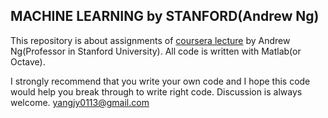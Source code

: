 ## MACHINE LEARNING by STANFORD(Andrew Ng)
This repository is about assignments of [coursera lecture](https://www.coursera.org/learn/machine-learning/home/welcome) by Andrew Ng(Professor in Stanford University). All code is written with Matlab(or Octave).

I strongly recommend that you write your own code and I hope this code would help you break through to write right code. Discussion is always welcome. yangjy0113@gmail.com
